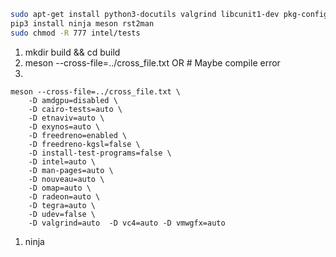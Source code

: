 
```sh
sudo apt-get install python3-docutils valgrind libcunit1-dev pkg-config libcairo2-dev  libcairo2-dev libcunit1-dev libpciaccess-dev python3-pip meson -y
pip3 install ninja meson rst2man
sudo chmod -R 777 intel/tests
```

1. mkdir build && cd build
2. meson --cross-file=../cross_file.txt
OR # Maybe compile error
3.
```
meson --cross-file=../cross_file.txt \
    -D amdgpu=disabled \
    -D cairo-tests=auto \
    -D etnaviv=auto \
    -D exynos=auto \
    -D freedreno=enabled \
    -D freedreno-kgsl=false \
    -D install-test-programs=false \
    -D intel=auto \
    -D man-pages=auto \
    -D nouveau=auto \
    -D omap=auto \
    -D radeon=auto \
    -D tegra=auto \
    -D udev=false \
    -D valgrind=auto  -D vc4=auto -D vmwgfx=auto
```
1. ninja
